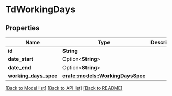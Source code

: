 # TdWorkingDays

## Properties

Name | Type | Description | Notes
------------ | ------------- | ------------- | -------------
**id** | **String** |  | 
**date_start** | Option<**String**> |  | [optional]
**date_end** | Option<**String**> |  | [optional]
**working_days_spec** | [**crate::models::WorkingDaysSpec**](WorkingDaysSpec.md) |  | 

[[Back to Model list]](../README.md#documentation-for-models) [[Back to API list]](../README.md#documentation-for-api-endpoints) [[Back to README]](../README.md)


